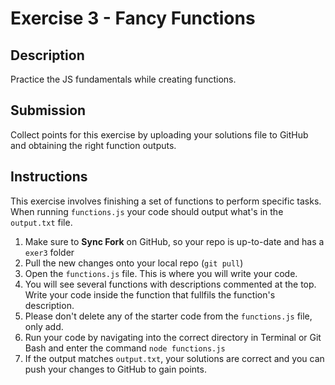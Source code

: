 # Exercise 3 - Fancy Functions

## Description
Practice the JS fundamentals while creating functions. 

## Submission
Collect points for this exercise by uploading your solutions file to GitHub and obtaining the right function outputs.

## Instructions
This exercise involves finishing a set of functions to perform specific tasks. When running `functions.js` your code should output what's in the `output.txt` file.

1. Make sure to **Sync Fork** on GitHub, so your repo is up-to-date and has a `exer3` folder
2. Pull the new changes onto your local repo (`git pull`)
3. Open the `functions.js` file. This is where you will write your code.
4. You will see several functions with descriptions commented at the top. Write your code inside the function that fullfils the function's description.
5. Please don't delete any of the starter code from the `functions.js` file, only add.
6. Run your code by navigating into the correct directory in Terminal or Git Bash and enter the command `node functions.js`
7. If the output matches  `output.txt`, your solutions are correct and you can push your changes to GitHub to gain points.
